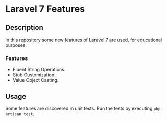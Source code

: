 # Laravel 7 Features

## Description

In this repository some new features of Laravel 7 are used, for educational purposes.

### Features

- Fluent String Operations.
- Stub Customization.
- Value Object Casting.

## Usage

Some features are discovered in unit tests. Run the tests by executing `php artisan test`.
